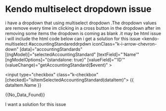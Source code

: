 
# Kendo multiselect dropdown issue

i have a dropdown that using multiselect dropdown .The dropdown values are remove every time im clicking in a cross button in the dropdown after im removing some items the dropdown is coming as blank .it may be html issue i will include the html code below can i get a solution for this issue
<kendo-multiselect #accountingStandareddrpdwn iconClass="k-i-arrow-chevron-down" [data]="accountingStandards"
[(ngModel)]="selectedAccountingStandard" [textField]="'Name'" [ngModelOptions]="{standalone: true}"
[valueField]="'ID'" (valueChange)="getAccountingStandard($event)" >

<input type="checkbox" class="k-checkbox" [checked]="isItemSelectedAccountingStandard(dataItem)">
{{ dataItem.Name }}

{{No_Data_Found}}


I want a solution for this issue

        